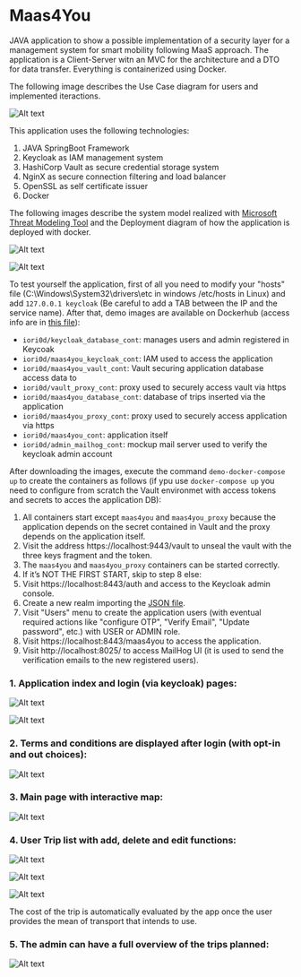 # Maas4You
JAVA application to show a possible implementation of a security layer for a management system for smart mobility following MaaS approach.
The application is a Client-Server witn an MVC for the architecture and a DTO for data transfer. Everything is containerized using Docker.

The following image describes the Use Case diagram for users and implemented iteractions.

![Alt text](src/main/resources/templates/Use_Case.jpg "UC diagram")

This application uses the following technologies:
1. JAVA SpringBoot Framework
2. Keycloak as IAM management system
3. HashiCorp Vault as secure credential storage system
4. NginX as secure connection filtering and load balancer
5. OpenSSL as self certificate issuer
6. Docker

The following images describe the system model realized with [Microsoft Threat Modeling Tool](https://learn.microsoft.com/en-us/azure/security/develop/threat-modeling-tool) and the Deployment diagram of how the application is deployed with docker.

![Alt text](src/main/resources/templates/m4y.png "M4Y")

![Alt text](src/main/resources/templates/Deployment_Diagram.jpg "Deployment diagram")

To test yourself the application, first of all you need to modify your "hosts" file (C:\Windows\System32\drivers\etc in windows /etc/hosts in Linux) and add `127.0.0.1	keycloak` (Be careful to add a TAB between the IP and the service name). After that, demo images are available on Dockerhub (access info are in [this file](Access.txt)):
- `iori0d/keycloak_database_cont`: manages users and admin registered in Keycoak
- `iori0d/maas4you_keycloak_cont`: IAM used to access the application
- `iori0d/maas4you_vault_cont`: Vault securing application database access data to
- `iori0d/vault_proxy_cont`: proxy used to securely access vault via https
- `iori0d/maas4you_database_cont`: database of trips inserted via the application
- `iori0d/maas4you_proxy_cont`: proxy used to securely access application via https
- `iori0d/maas4you_cont`: application itself
- `iori0d/admin_mailhog_cont`: mockup mail server used to verify the keycloak admin account

After downloading the images, execute the command `demo-docker-compose up` to create the containers as follows (if ypu use `docker-compose up` you need to configure from scratch the Vault environmet with access tokens and secrets to acces the application DB):
1. All containers start except `maas4you` and `maas4you_proxy` because the application depends on the secret contained in Vault and the proxy depends on the application itself.
2. Visit the address https://localhost:9443/vault to unseal the vault with the three keys fragment and the token.
3. The `maas4you` and `maas4you_proxy` containers can be started correctly.
4. If it’s NOT THE FIRST START, skip to step 8 else:
5. Visit https://localhost:8443/auth and access to the Keycloak admin console.
6. Create a new realm importing the [JSON file](M4Y-realm.json).
7. Visit "Users" menu to create the application users (with eventual required actions like "configure OTP", "Verify Email", "Update password", etc.) with USER or ADMIN role.
8. Visit https://localhost:8443/maas4you to access the application.
9. Visit http://localhost:8025/ to access MailHog UI (it is used to send the verification emails to the new registered users).

### 1. Application index and login (via keycloak) pages:

![Alt text](src/main/resources/templates/01_Index.png "Index")

![Alt text](src/main/resources/templates/02_Login.png "Login")

### 2. Terms and conditions are displayed after login (with opt-in and out choices):

![Alt text](src/main/resources/templates/03_Terms.png "Terms")

### 3. Main page with interactive map:

![Alt text](src/main/resources/templates/Home.png "Home")

### 4. User Trip list with add, delete and edit functions:

![Alt text](src/main/resources/templates/04_Trips.png "User Trips")

![Alt text](src/main/resources/templates/05_AddTrip.png "User Add Trip")

![Alt text](src/main/resources/templates/05_EditTrip.png "User Edit Trip")

The cost of the trip is automatically evaluated by the app once the user provides the mean of transport that intends to use.

### 5. The admin can have a full overview of the trips planned:

![Alt text](src/main/resources/templates/06_AdminSummary.png "Admin Summary")
